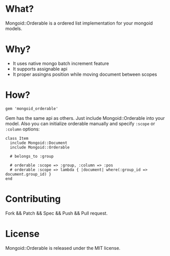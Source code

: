 # What?

Mongoid::Orderable is a ordered list implementation for your mongoid models.

# Why?

* It uses native mongo batch increment feature
* It supports assignable api
* It proper assingns position while moving document between scopes

# How?

```
gem 'mongoid_orderable'
```

Gem has the same api as others. Just include Mongoid::Orderable into your model.
Also you can initialize orderable manually and specify `:scope` or `:column` options:

```
class Item
  include Mongoid::Document
  include Mongoid::Orderable

  # belongs_to :group

  # orderable :scope => :group, :column => :pos
  # orderable :scope => lambda { |document| where(:group_id => document.group_id) }
end
```

# Contributing

Fork && Patch && Spec && Push && Pull request.

# License

Mongoid::Orderable is released under the MIT license.